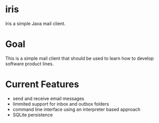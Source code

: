 iris
====

Iris a simple Java mail client.

Goal
===
This is a simple mail client that should be used to learn how to develop software product lines. 

Current Features
===
   * send and receive email messages
   * limmited support for inbox and outbox folders
   * command line interface using an interpreter based approach 
   * SQLite persistence
